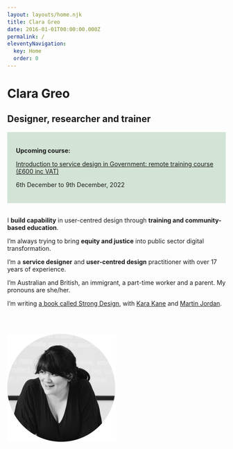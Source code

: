 ```yaml
---
layout: layouts/home.njk
title: Clara Greo
date: 2016-01-01T00:00:00.000Z
permalink: /
eleventyNavigation:
  key: Home
  order: 0
---
```

# Clara Greo

## Designer, researcher and trainer

<div style="padding: 20px; background-color: #d3e3d5">

<strong>Upcoming course:</strong>

<a href="https://www.claragreo.com/posts/introduction-to-service-design-in-government:-remote-training-course-(pound600-inc-vat)/">Introduction to service design in Government: remote training course (£600 inc VAT)</a>

<p>6th December to 9th December, 2022

</div>

\
I **build capability** in user-centred design through **training and community-based education**.

I’m always trying to bring **equity and justice** into public sector digital transformation. 

I’m a **service designer** and **user-centred design** practitioner with over 17 years of experience. 

I’m Australian and British, an immigrant, a part-time worker and a parent. My pronouns are she/her.

I’m writing [a book called Strong Design](http://strongdesignbook.com/), with [Kara Kane](https://twitter.com/karakane_kk) and [Martin Jordan](http://martinjordan.com/).  

<br />
<br />

![black and white photo of Clara presenting a training course. She is leaning forward, talking to someone. There is a training slide in the background. ](/static/img/clara-circle-250.png)